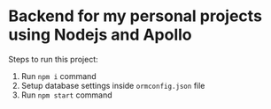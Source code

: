 # Backend for my personal projects using Nodejs and Apollo

Steps to run this project:

1. Run `npm i` command
2. Setup database settings inside `ormconfig.json` file
3. Run `npm start` command
